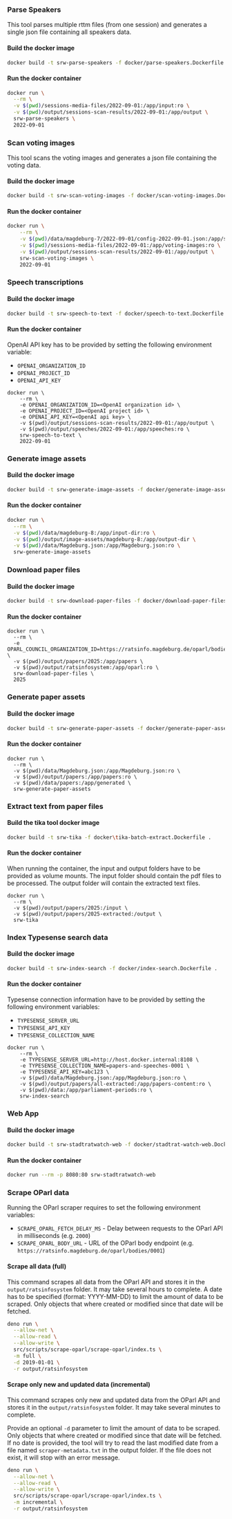 
### Parse Speakers
This tool parses multiple rttm files (from one session) and generates a single json file containing all speakers data.

#### Build the docker image
```bash
docker build -t srw-parse-speakers -f docker/parse-speakers.Dockerfile .
```

#### Run the docker container
```bash
docker run \
  --rm \
  -v $(pwd)/sessions-media-files/2022-09-01:/app/input:ro \
  -v $(pwd)/output/sessions-scan-results/2022-09-01:/app/output \
  srw-parse-speakers \
  2022-09-01
```


### Scan voting images
This tool scans the voting images and generates a json file containing the voting data.

#### Build the docker image
```bash
docker build -t srw-scan-voting-images -f docker/scan-voting-images.Dockerfile .
```

#### Run the docker container
```bash
docker run \
	--rm \
	-v $(pwd)/data/magdeburg-7/2022-09-01/config-2022-09-01.json:/app/scan-config.json:ro \
	-v $(pwd)/sessions-media-files/2022-09-01:/app/voting-images:ro \
	-v $(pwd)/output/sessions-scan-results/2022-09-01:/app/output \
	srw-scan-voting-images \
	2022-09-01
```


### Speech transcriptions

#### Build the docker image
```bash
docker build -t srw-speech-to-text -f docker/speech-to-text.Dockerfile .
```

#### Run the docker container

OpenAI API key has to be provided by setting the following environment variable:
- `OPENAI_ORGANIZATION_ID`
- `OPENAI_PROJECT_ID`
- `OPENAI_API_KEY`

```shell
docker run \
	--rm \
	-e OPENAI_ORGANIZATION_ID=<OpenAI organization id> \
	-e OPENAI_PROJECT_ID=<OpenAI project id> \
	-e OPENAI_API_KEY=<OpenAI api key> \
	-v $(pwd)/output/sessions-scan-results/2022-09-01:/app/output \
	-v $(pwd)/output/speeches/2022-09-01:/app/speeches:ro \
	srw-speech-to-text \
	2022-09-01
```


### Generate image assets

#### Build the docker image
```bash
docker build -t srw-generate-image-assets -f docker/generate-image-assets.Dockerfile .
```

#### Run the docker container
```bash
docker run \
  --rm \
  -v $(pwd)/data/magdeburg-8:/app/input-dir:ro \
  -v $(pwd)/output/image-assets/magdeburg-8:/app/output-dir \
  -v $(pwd)/data/Magdeburg.json:/app/Magdeburg.json:ro \
  srw-generate-image-assets
```


### Download paper files

#### Build the docker image
```bash
docker build -t srw-download-paper-files -f docker/download-paper-files.Dockerfile .
```

#### Run the docker container
```shell
docker run \
  --rm \
  -e OPARL_COUNCIL_ORGANIZATION_ID=https://ratsinfo.magdeburg.de/oparl/bodies/0001/organizations/gr/1 \
  -v $(pwd)/output/papers/2025:/app/papers \
  -v $(pwd)/output/ratsinfosystem:/app/oparl:ro \
  srw-download-paper-files \
  2025
```


### Generate paper assets

#### Build the docker image
```bash
docker build -t srw-generate-paper-assets -f docker/generate-paper-assets.Dockerfile .
```

#### Run the docker container
```shell
docker run \
  --rm \
  -v $(pwd)/data/Magdeburg.json:/app/Magdeburg.json:ro \
  -v $(pwd)/output/papers:/app/papers:ro \
  -v $(pwd)/data/papers:/app/generated \
  srw-generate-paper-assets
```


### Extract text from paper files

#### Build the tika tool docker image 
```bash
docker build -t srw-tika -f docker\tika-batch-extract.Dockerfile .
```

#### Run the docker container
When running the container, the input and output folders have to be provided as volume mounts. The input folder should contain the pdf files to be processed. The output folder will contain the extracted text files.
```shell 
docker run \
  --rm \
  -v $(pwd)/output/papers/2025:/input \
  -v $(pwd)/output/papers/2025-extracted:/output \
  srw-tika
```


### Index Typesense search data

#### Build the docker image
```bash
docker build -t srw-index-search -f docker/index-search.Dockerfile .
```

#### Run the docker container

Typesense connection information have to be provided by setting the following environment variables:
- `TYPESENSE_SERVER_URL`
- `TYPESENSE_API_KEY`
- `TYPESENSE_COLLECTION_NAME`

```shell
docker run \
	--rm \
	-e TYPESENSE_SERVER_URL=http://host.docker.internal:8108 \
	-e TYPESENSE_COLLECTION_NAME=papers-and-speeches-0001 \
	-e TYPESENSE_API_KEY=abc123 \
	-v $(pwd)/data/Magdeburg.json:/app/Magdeburg.json:ro \
	-v $(pwd)/output/papers/all-extracted:/app/papers-content:ro \
	-v $(pwd)/data:/app/parliament-periods:ro \
	srw-index-search
```


### Web App

#### Build the docker image
```bash
docker build -t srw-stadtratwatch-web -f docker/stadtrat-watch-web.Dockerfile .
```

#### Run the docker container
```bash
docker run --rm -p 8080:80 srw-stadtratwatch-web
```


### Scrape OParl data

Running the OParl scraper requires to set the following environment variables:
- `SCRAPE_OPARL_FETCH_DELAY_MS` - Delay between requests to the OParl API in milliseconds (e.g. `2000`)
- `SCRAPE_OPARL_BODY_URL` - URL of the OParl body endpoint (e.g. `https://ratsinfo.magdeburg.de/oparl/bodies/0001`)


#### Scrape all data (full)
This command scrapes all data from the OParl API and stores it in the `output/ratsinfosystem` folder. It may take several hours to complete.
A date has to be specified (format: YYYY-MM-DD) to limit the amount of data to be scraped. Only objects that where created or modified since that date will be fetched.

```bash
deno run \
  --allow-net \
  --allow-read \
  --allow-write \
  src/scripts/scrape-oparl/scrape-oparl/index.ts \
  -m full \
  -d 2019-01-01 \
  -r output/ratsinfosystem
```

#### Scrape only new and updated data (incremental)
This command scrapes only new and updated data from the OParl API and stores it in the `output/ratsinfosystem` folder. It may take several minutes to complete.

Provide an optional `-d` parameter to limit the amount of data to be scraped. Only objects that where created or modified since that date will be fetched. If no date is provided, the tool will try to read the last modified date from a file named `scraper-metadata.txt` in the output folder. If the file does not exist, it will stop with an error message.

```bash
deno run \
  --allow-net \
  --allow-read \
  --allow-write \
  src/scripts/scrape-oparl/scrape-oparl/index.ts \
  -m incremental \
  -r output/ratsinfosystem
```
